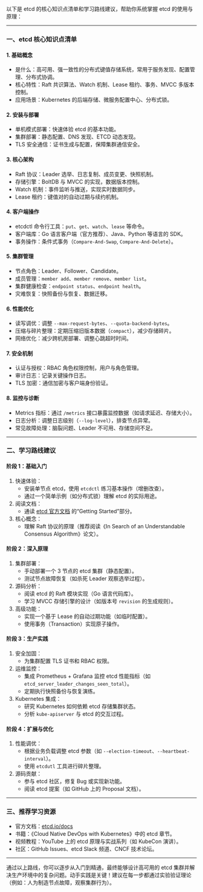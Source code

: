以下是 etcd 的核心知识点清单和学习路线建议，帮助你系统掌握 etcd 的使用与原理：

---

### 一、etcd 核心知识点清单

#### 1. 基础概念
- 是什么：高可用、强一致性的分布式键值存储系统，常用于服务发现、配置管理、分布式协调。
- 核心特性：Raft 共识算法、Watch 机制、Lease 租约、事务、MVCC 多版本控制。
- 应用场景：Kubernetes 的后端存储、微服务配置中心、分布式锁。

#### 2. 安装与部署
- 单机模式部署：快速体验 etcd 的基本功能。
- 集群部署：静态配置、DNS 发现、ETCD 动态发现。
- TLS 安全通信：证书生成与配置，保障集群通信安全。

#### 3. 核心架构
- Raft 协议：Leader 选举、日志复制、成员变更、快照机制。
- 存储引擎：BoltDB 与 MVCC 的实现，数据版本控制。
- Watch 机制：事件监听与推送，实现实时数据同步。
- Lease 租约：键值对的自动过期与续约机制。

#### 4. 客户端操作
- etcdctl 命令行工具：`put`、`get`、`watch`、`lease` 等命令。
- 客户端库：Go 语言客户端（官方推荐）、Java、Python 等语言的 SDK。
- 事务操作：条件式事务（`Compare-And-Swap`, `Compare-And-Delete`）。

#### 5. 集群管理
- 节点角色：Leader、Follower、Candidate。
- 成员管理：`member add`、`member remove`、`member list`。
- 集群健康检查：`endpoint status`、`endpoint health`。
- 灾难恢复：快照备份与恢复、数据迁移。

#### 6. 性能优化
- 读写调优：调整 `--max-request-bytes`、`--quota-backend-bytes`。
- 压缩与碎片整理：定期压缩旧版本数据（`compact`），减少存储碎片。
- 网络优化：减少跨机房部署、调整心跳超时时间。

#### 7. 安全机制
- 认证与授权：RBAC 角色权限控制，用户与角色管理。
- 审计日志：记录关键操作日志。
- TLS 加密：通信加密与客户端身份验证。

#### 8. 监控与诊断
- Metrics 指标：通过 `/metrics` 接口暴露监控数据（如请求延迟、存储大小）。
- 日志分析：调整日志级别（`--log-level`），排查节点异常。
- 常见故障处理：脑裂问题、Leader 不可用、存储空间不足。

---

### 二、学习路线建议

#### 阶段 1：基础入门
1. 快速体验：
   - 安装单节点 etcd，使用 `etcdctl` 练习基本操作（增删改查）。
   - 通过一个简单示例（如分布式锁）理解 etcd 的实际用途。
2. 阅读文档：
   - 通读 [etcd 官方文档](https://etcd.io/docs/) 的“Getting Started”部分。
3. 核心概念：
   - 理解 Raft 协议的原理（推荐阅读《In Search of an Understandable Consensus Algorithm》论文）。

#### 阶段 2：深入原理
1. 集群部署：
   - 手动部署一个 3 节点的 etcd 集群（静态配置）。
   - 测试节点故障恢复（如杀死 Leader 观察选举过程）。
2. 源码分析：
   - 阅读 etcd 的 Raft 模块实现（Go 语言代码库）。
   - 学习 MVCC 存储引擎的设计（如版本号 `revision` 的生成规则）。
3. 高级功能：
   - 实现一个基于 Lease 的自动过期功能（如临时配置）。
   - 使用事务（Transaction）实现原子操作。

#### 阶段 3：生产实践
1. 安全加固：
   - 为集群配置 TLS 证书和 RBAC 权限。
2. 运维监控：
   - 集成 Prometheus + Grafana 监控 etcd 性能指标（如 `etcd_server_leader_changes_seen_total`）。
   - 定期执行快照备份与恢复演练。
3. Kubernetes 集成：
   - 研究 Kubernetes 如何依赖 etcd 存储集群状态。
   - 分析 `kube-apiserver` 与 etcd 的交互过程。

#### 阶段 4：扩展与优化
1. 性能调优：
   - 根据业务负载调整 etcd 参数（如 `--election-timeout`、`--heartbeat-interval`）。
   - 使用 `etcdutl` 工具进行碎片整理。
2. 源码贡献：
   - 参与 etcd 社区，修复 Bug 或实现新功能。
   - 阅读 etcd 提案（如 GitHub 上的 Proposal 文档）。

---

### 三、推荐学习资源
- 官方文档：[etcd.io/docs](https://etcd.io/docs/)
- 书籍：《Cloud Native DevOps with Kubernetes》中的 etcd 章节。
- 视频教程：YouTube 上的 etcd 原理与实战系列（如 KubeCon 演讲）。
- 社区：GitHub Issues、etcd Slack 频道、CNCF 技术论坛。

---

通过以上路线，你可以逐步从入门到精通，最终能够设计高可用的 etcd 集群并解决生产环境中的复杂问题。动手实践是关键！建议在每一步都通过实验验证理论（例如：人为制造节点故障，观察集群行为）。

